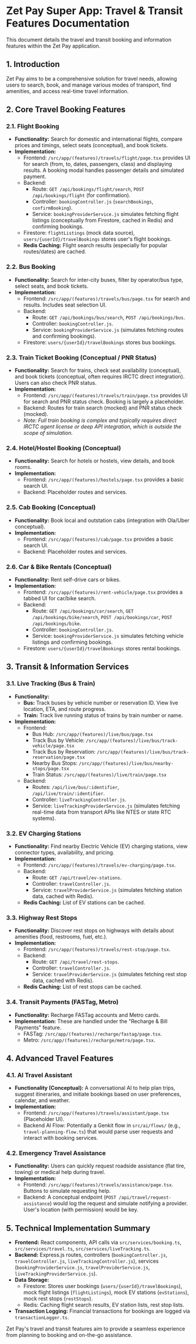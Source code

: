 
# Zet Pay Super App: Travel & Transit Features Documentation

This document details the travel and transit booking and information features within the Zet Pay application.

## 1. Introduction

Zet Pay aims to be a comprehensive solution for travel needs, allowing users to search, book, and manage various modes of transport, find amenities, and access real-time travel information.

## 2. Core Travel Booking Features

### 2.1. Flight Booking
-   **Functionality:** Search for domestic and international flights, compare prices and timings, select seats (conceptual), and book tickets.
-   **Implementation:**
    -   Frontend: `/src/app/(features)/travels/flight/page.tsx` provides UI for search (from, to, dates, passengers, class) and displaying results. A booking modal handles passenger details and simulated payment.
    -   Backend:
        -   Route: `GET /api/bookings/flight/search`, `POST /api/bookings/flight` (for confirmation).
        -   Controller: `bookingController.js` (`searchBookings`, `confirmBooking`).
        -   Service: `bookingProviderService.js` simulates fetching flight listings (conceptually from Firestore, cached in Redis) and confirming bookings.
    -   Firestore: `flightListings` (mock data source), `users/{userId}/travelBookings` stores user's flight bookings.
    -   **Redis Caching:** Flight search results (especially for popular routes/dates) are cached.

### 2.2. Bus Booking
-   **Functionality:** Search for inter-city buses, filter by operator/bus type, select seats, and book tickets.
-   **Implementation:**
    -   Frontend: `/src/app/(features)/travels/bus/page.tsx` for search and results. Includes seat selection UI.
    -   Backend:
        -   Route: `GET /api/bookings/bus/search`, `POST /api/bookings/bus`.
        -   Controller: `bookingController.js`.
        -   Service: `bookingProviderService.js` (simulates fetching routes and confirming bookings).
    -   Firestore: `users/{userId}/travelBookings` stores bus bookings.

### 2.3. Train Ticket Booking (Conceptual / PNR Status)
-   **Functionality:** Search for trains, check seat availability (conceptual), and book tickets (conceptual, often requires IRCTC direct integration). Users can also check PNR status.
-   **Implementation:**
    -   Frontend: `/src/app/(features)/travels/train/page.tsx` provides UI for search and PNR status check. Booking is largely a placeholder.
    -   Backend: Routes for train search (mocked) and PNR status check (mocked).
    -   *Note: Full train booking is complex and typically requires direct IRCTC agent license or deep API integration, which is outside the scope of simulation.*

### 2.4. Hotel/Hostel Booking (Conceptual)
-   **Functionality:** Search for hotels or hostels, view details, and book rooms.
-   **Implementation:**
    -   Frontend: `/src/app/(features)/hostels/page.tsx` provides a basic search UI.
    -   Backend: Placeholder routes and services.

### 2.5. Cab Booking (Conceptual)
-   **Functionality:** Book local and outstation cabs (integration with Ola/Uber conceptual).
-   **Implementation:**
    -   Frontend: `/src/app/(features)/cab/page.tsx` provides a basic search UI.
    -   Backend: Placeholder routes and services.

### 2.6. Car & Bike Rentals (Conceptual)
-   **Functionality:** Rent self-drive cars or bikes.
-   **Implementation:**
    -   Frontend: `/src/app/(features)/rent-vehicle/page.tsx` provides a tabbed UI for car/bike search.
    -   Backend:
        -   Route: `GET /api/bookings/car/search`, `GET /api/bookings/bike/search`, `POST /api/bookings/car`, `POST /api/bookings/bike`.
        -   Controller: `bookingController.js`.
        -   Service: `bookingProviderService.js` simulates fetching vehicle listings and confirming bookings.
    -   Firestore: `users/{userId}/travelBookings` stores rental bookings.

## 3. Transit & Information Services

### 3.1. Live Tracking (Bus & Train)
-   **Functionality:**
    -   **Bus:** Track buses by vehicle number or reservation ID. View live location, ETA, and route progress.
    -   **Train:** Track live running status of trains by train number or name.
-   **Implementation:**
    -   Frontend:
        -   Bus Hub: `/src/app/(features)/live/bus/page.tsx`
        -   Track Bus by Vehicle: `/src/app/(features)/live/bus/track-vehicle/page.tsx`
        -   Track Bus by Reservation: `/src/app/(features)/live/bus/track-reservation/page.tsx`
        -   Nearby Bus Stops: `/src/app/(features)/live/bus/nearby-stops/page.tsx`
        -   Train Status: `/src/app/(features)/live/train/page.tsx`
    -   Backend:
        -   Routes: `/api/live/bus/:identifier`, `/api/live/train/:identifier`.
        -   Controller: `liveTrackingController.js`.
        -   Service: `liveTrackingProviderService.js` (simulates fetching real-time data from transport APIs like NTES or state RTC systems).

### 3.2. EV Charging Stations
-   **Functionality:** Find nearby Electric Vehicle (EV) charging stations, view connector types, availability, and pricing.
-   **Implementation:**
    -   Frontend: `/src/app/(features)/travels/ev-charging/page.tsx`.
    -   Backend:
        -   Route: `GET /api/travel/ev-stations`.
        -   Controller: `travelController.js`.
        -   Service: `travelProviderService.js` (simulates fetching station data, cached with Redis).
    -   **Redis Caching:** List of EV stations can be cached.

### 3.3. Highway Rest Stops
-   **Functionality:** Discover rest stops on highways with details about amenities (food, restrooms, fuel, etc.).
-   **Implementation:**
    -   Frontend: `/src/app/(features)/travels/rest-stop/page.tsx`.
    -   Backend:
        -   Route: `GET /api/travel/rest-stops`.
        -   Controller: `travelController.js`.
        -   Service: `travelProviderService.js` (simulates fetching rest stop data, cached with Redis).
    -   **Redis Caching:** List of rest stops can be cached.

### 3.4. Transit Payments (FASTag, Metro)
-   **Functionality:** Recharge FASTag accounts and Metro cards.
-   **Implementation:** These are handled under the "Recharge & Bill Payments" feature.
    -   FASTag: `/src/app/(features)/recharge/fastag/page.tsx`.
    -   Metro: `/src/app/(features)/recharge/metro/page.tsx`.

## 4. Advanced Travel Features

### 4.1. AI Travel Assistant
-   **Functionality (Conceptual):** A conversational AI to help plan trips, suggest itineraries, and initiate bookings based on user preferences, calendar, and weather.
-   **Implementation:**
    -   Frontend: `/src/app/(features)/travels/assistant/page.tsx` (Placeholder UI).
    -   Backend AI Flow: Potentially a Genkit flow in `src/ai/flows/` (e.g., `travel-planning-flow.ts`) that would parse user requests and interact with booking services.

### 4.2. Emergency Travel Assistance
-   **Functionality:** Users can quickly request roadside assistance (flat tire, towing) or medical help during travel.
-   **Implementation:**
    -   Frontend: `/src/app/(features)/travels/assistance/page.tsx`. Buttons to simulate requesting help.
    -   Backend: A conceptual endpoint (`POST /api/travel/request-assistance`) would log the request and simulate notifying a provider. User's location (with permission) would be key.

## 5. Technical Implementation Summary

-   **Frontend:** React components, API calls via `src/services/booking.ts`, `src/services/travel.ts`, `src/services/liveTracking.ts`.
-   **Backend:** Express.js routes, controllers (`bookingController.js`, `travelController.js`, `liveTrackingController.js`), services (`bookingProviderService.js`, `travelProviderService.js`, `liveTrackingProviderService.js`).
-   **Data Storage:**
    -   Firestore: Stores user bookings (`users/{userId}/travelBookings`), mock flight listings (`flightListings`), mock EV stations (`evStations`), mock rest stops (`restStops`).
    -   Redis: Caching flight search results, EV station lists, rest stop lists.
-   **Transaction Logging:** Financial transactions for bookings are logged via `transactionLogger.ts`.

Zet Pay's travel and transit features aim to provide a seamless experience from planning to booking and on-the-go assistance.

